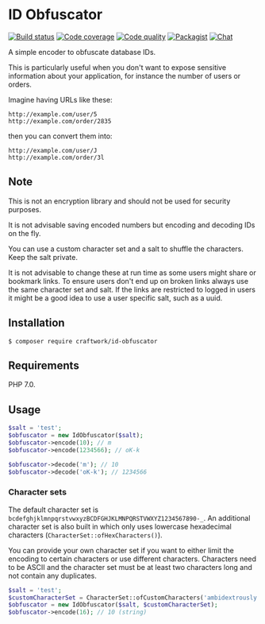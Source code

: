 # ID Obfuscator

[![Build status](https://img.shields.io/travis/craftwork/id-obfuscator.svg?style=flat-square)](https://travis-ci.org/craftwork/id-obfuscator.svg?branch=master)
[![Code coverage](https://img.shields.io/codecov/c/github/craftwork/id-obfuscator.svg?style=flat-square)](https://codecov.io/gh/craftwork/id-obfuscator)
[![Code quality](https://img.shields.io/scrutinizer/g/craftwork/id-obfuscator.svg?style=flat-square)](https://codecov.io/gh/craftwork/id-obfuscator)
[![Packagist](https://img.shields.io/packagist/v/craftwork/id-obfuscator.svg?style=flat-square)](https://packagist.org/packages/craftwork/id-obfuscator)
[![Chat](https://img.shields.io/gitter/room/nwjs/nw.js.svg?style=flat-square)](https://gitter.im/craftwork/Lobby)

A simple encoder to obfuscate database IDs.

This is particularly useful when you don't want to expose sensitive information about your application, for instance the number of users or orders.

Imagine having URLs like these:

```
http://example.com/user/5
http://example.com/order/2835
```

then you can convert them into:

```
http://example.com/user/J
http://example.com/order/3l
```

## Note

This is not an encryption library and should not be used for security purposes.

It is not advisable saving encoded numbers but encoding and decoding IDs on the fly.
 
You can use a custom character set and a salt to shuffle the characters. Keep the salt private.

It is not advisable to change these at run time as some users might share or bookmark links. To ensure users don't end up on broken links always use the same character set and salt. If the links are restricted to logged in users it might be a good idea to use a user specific salt, such as a uuid.

## Installation

```
$ composer require craftwork/id-obfuscator
```

## Requirements

PHP 7.0.

## Usage

```php
$salt = 'test';
$obfuscator = new IdObfuscator($salt);
$obfuscator->encode(10); // m
$obfuscator->encode(1234566); // oK-k

$obfuscator->decode('m'); // 10
$obfuscator->decode('oK-k'); // 1234566
```

### Character sets

The default character set is `bcdefghjklmnpqrstvwxyzBCDFGHJKLMNPQRSTVWXYZ1234567890-_`. An additional character set
is also built in which only uses lowercase hexadecimal characters (`CharacterSet::ofHexCharacters()`).

You can provide your own character set if you want to either limit the encoding to certain characters or use different
characters. Characters need to be ASCII and the character set must be at least two characters long and not contain any
duplicates.

```php
$salt = 'test';
$customCharacterSet = CharacterSet::ofCustomCharacters('ambidextrously');
$obfuscator = new IdObfuscator($salt, $customCharacterSet);
$obfuscator->encode(16); // 10 (string)
```
